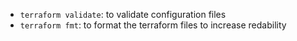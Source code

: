 * `terraform validate`: to validate configuration files
* `terraform fmt`: to format the terraform files to increase redability